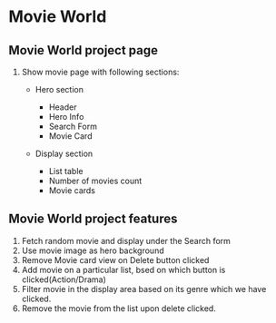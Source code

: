 # Movie World

## Movie World project page

1. Show movie page with following sections:

   - Hero section

     - Header
     - Hero Info
     - Search Form
     - Movie Card

   - Display section

     - List table
     - Number of movies count
     - Movie cards

## Movie World project features

1. Fetch random movie and display under the Search form
2. Use movie image as hero background
3. Remove Movie card view on Delete button clicked
4. Add movie on a particular list, bsed on which button is clicked(Action/Drama)
5. Filter movie in the display area based on its genre which we have clicked.
6. Remove the movie from the list upon delete clicked.
